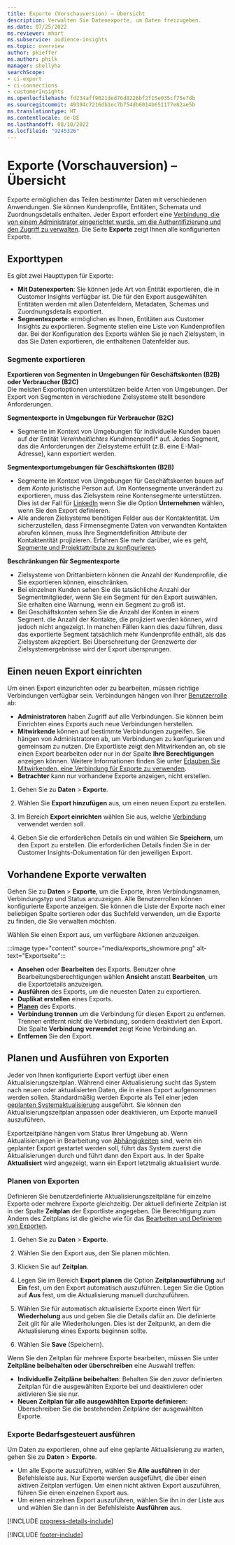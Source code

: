 ```yaml
---
title: Exporte (Vorschauversion) – Übersicht
description: Verwalten Sie Datenexporte, um Daten freizugeben.
ms.date: 07/25/2022
ms.reviewer: mhart
ms.subservice: audience-insights
ms.topic: overview
author: pkieffer
ms.author: philk
manager: shellyha
searchScope:
- ci-export
- ci-connections
- customerInsights
ms.openlocfilehash: fd234aff9021ded76d8226bf2f15e035cf75e7db
ms.sourcegitcommit: 49394c7216db1ec7b754db6014b651177e82ae5b
ms.translationtype: HT
ms.contentlocale: de-DE
ms.lasthandoff: 08/10/2022
ms.locfileid: "9245326"
---
```

# <a name="exports-preview-overview"></a>Exporte (Vorschauversion) – Übersicht

 Exporte ermöglichen das Teilen bestimmter Daten mit verschiedenen Anwendungen. Sie können Kundenprofile, Entitäten, Schemata und Zuordnungsdetails enthalten. Jeder Export erfordert eine [Verbindung, die von einem Administrator eingerichtet wurde, um die Authentifizierung und den Zugriff zu verwalten](connections.md). Die Seite **Exporte** zeigt Ihnen alle konfigurierten Exporte.

## <a name="export-types"></a>Exporttypen

Es gibt zwei Haupttypen für Exporte:  

- **Mit Datenexporten**: Sie können jede Art von Entität exportieren, die in Customer Insights verfügbar ist. Die für den Export ausgewählten Entitäten werden mit allen Datenfeldern, Metadaten, Schemas und Zuordnungsdetails exportiert.
- **Segmentexporte**: ermöglichen es Ihnen, Entitäten aus Customer Insights zu exportieren. Segmente stellen eine Liste von Kundenprofilen dar. Bei der Konfiguration des Exports wählen Sie je nach Zielsystem, in das Sie Daten exportieren, die enthaltenen Datenfelder aus.

### <a name="export-segments"></a>Segmente exportieren

**Exportieren von Segmenten in Umgebungen für Geschäftskonten (B2B) oder Verbraucher (B2C)**  
Die meisten Exportoptionen unterstützen beide Arten von Umgebungen. Der Export von Segmenten in verschiedene Zielsysteme stellt besondere Anforderungen. 

**Segmentexporte in Umgebungen für Verbraucher (B2C)**  
- Segmente im Kontext von Umgebungen für individuelle Kunden bauen auf der Entität *Vereinheitlichtes Kund*innenprofil* auf. Jedes Segment, das die Anforderungen der Zielsysteme erfüllt (z.B. eine E-Mail-Adresse), kann exportiert werden.

**Segmentexportumgebungen für Geschäftskonten (B2B)**  
- Segmente im Kontext von Umgebungen für Geschäftskonten bauen auf dem *Konto* juristische Person auf. Um Kontensegmente unverändert zu exportieren, muss das Zielsystem reine Kontensegmente unterstützen. Dies ist der Fall für [LinkedIn](export-linkedin-ads.md) wenn Sie die Option **Unternehmen** wählen, wenn Sie den Export definieren.
- Alle anderen Zielsysteme benötigen Felder aus der Kontaktentität. Um sicherzustellen, dass Firmensegmente Daten von verwandten Kontakten abrufen können, muss Ihre Segmentdefinition Attribute der Kontaktentität projizieren. Erfahren Sie mehr darüber, wie es geht, [Segmente und Projektattribute zu konfigurieren](segment-builder.md).

**Beschränkungen für Segmentexporte**  
- Zielsysteme von Drittanbietern können die Anzahl der Kundenprofile, die Sie exportieren können, einschränken. 
- Bei einzelnen Kunden sehen Sie die tatsächliche Anzahl der Segmentmitglieder, wenn Sie ein Segment für den Export auswählen. Sie erhalten eine Warnung, wenn ein Segment zu groß ist. 
- Bei Geschäftskonten sehen Sie die Anzahl der Konten in einem Segment. die Anzahl der Kontakte, die projiziert werden können, wird jedoch nicht angezeigt. In manchen Fällen kann dies dazu führen, dass das exportierte Segment tatsächlich mehr Kundenprofile enthält, als das Zielsystem akzeptiert. Bei Überschreitung der Grenzwerte der Zielsystemergebnisse wird der Export übersprungen.

## <a name="set-up-a-new-export"></a>Einen neuen Export einrichten

Um einen Export einzurichten oder zu bearbeiten, müssen richtige Verbindungen verfügbar sein. Verbindungen hängen von Ihrer [Benutzerrolle](permissions.md) ab:
- **Administratoren** haben Zugriff auf alle Verbindungen. Sie können beim Einrichten eines Exports auch neue Verbindungen herstellen.
- **Mitwirkende** können auf bestimmte Verbindungen zugreifen. Sie hängen von Administratoren ab, um Verbindungen zu konfigurieren und gemeinsam zu nutzen. Die Exportliste zeigt den Mitwirkenden an, ob sie einen Export bearbeiten oder nur in der Spalte **Ihre Berechtigungen** anzeigen können. Weitere Informationen finden Sie unter [Erlauben Sie Mitwirkenden, eine Verbindung für Exporte zu verwenden](connections.md#allow-contributors-to-use-a-connection-for-exports).
- **Betrachter** kann nur vorhandene Exporte anzeigen, nicht erstellen.

1. Gehen Sie zu **Daten** > **Exporte**.

1. Wählen Sie **Export hinzufügen** aus, um einen neuen Export zu erstellen.

1. Im Bereich **Export einrichten** wählen Sie aus, welche [Verbindung](connections.md) verwendet werden soll.

1. Geben Sie die erforderlichen Details ein und wählen Sie **Speichern**, um den Export zu erstellen. Die erforderlichen Details finden Sie in der Customer Insights-Dokumentation für den jeweiligen Export.

## <a name="manage-existing-exports"></a>Vorhandene Exporte verwalten

Gehen Sie zu **Daten** > **Exporte**, um die Exporte, ihren Verbindungsnamen, Verbindungstyp und Status anzuzeigen. Alle Benutzerrollen können konfigurierte Exporte anzeigen. Sie können die Liste der Exporte nach einer beliebigen Spalte sortieren oder das Suchfeld verwenden, um die Exporte zu finden, die Sie verwalten möchten.

Wählen Sie einen Export aus, um verfügbare Aktionen anzuzeigen.

:::image type="content" source="media/exports_showmore.png" alt-text="Exportseite":::

- **Ansehen** oder **Bearbeiten** des Exports. Benutzer ohne Bearbeitungsberechtigungen wählen **Ansicht** anstatt **Bearbeiten**, um die Exportdetails anzuzeigen.
- **Ausführen** des Exports, um die neuesten Daten zu exportieren.
- **Duplikat erstellen** eines Exports.
- **[Planen](#schedule-and-run-exports)** des Exports.
- **Verbindung trennen** um die Verbindung für diesen Export zu entfernen. Trennen entfernt nicht die Verbindung, sondern deaktiviert den Export. Die Spalte **Verbindung verwendet** zeigt Keine Verbindung an.
- **Entfernen** Sie den Export.

## <a name="schedule-and-run-exports"></a>Planen und Ausführen von Exporten

Jeder von Ihnen konfigurierte Export verfügt über einen Aktualisierungszeitplan. Während einer Aktualisierung sucht das System nach neuen oder aktualisierten Daten, die in einen Export aufgenommen werden sollen. Standardmäßig werden Exporte als Teil einer jeden [geplanten Systemaktualisierung](schedule-refresh.md) ausgeführt. Sie können den Aktualisierungszeitplan anpassen oder deaktivieren, um Exporte manuell auszuführen.

Exportzeitpläne hängen vom Status Ihrer Umgebung ab. Wenn Aktualisierungen in Bearbeitung von [Abhängigkeiten](system.md#refresh-processes) sind, wenn ein geplanter Export gestartet werden soll, führt das System zuerst die Aktualisierungen durch und führt dann den Export aus. In der Spalte **Aktualisiert** wird angezeigt, wann ein Export letztmalig aktualisiert wurde.

### <a name="schedule-exports"></a>Planen von Exporten

Definieren Sie benutzerdefinierte Aktualisierungszeitpläne für einzelne Exporte oder mehrere Exporte gleichzeitig. Der aktuell definierte Zeitplan ist in der Spalte **Zeitplan** der Exportliste angegeben. Die Berechtigung zum Ändern des Zeitplans ist die gleiche wie für das [Bearbeiten und Definieren von Exporten](export-destinations.md#set-up-a-new-export).

1. Gehen Sie zu **Daten** > **Exporte**.

1. Wählen Sie den Export aus, den Sie planen möchten.

1. Klicken Sie auf **Zeitplan**.

1. Legen Sie im Bereich **Export planen** die Option **Zeitplanausführung** auf **Ein** fest, um den Export automatisch auszuführen. Legen Sie die Option auf **Aus** fest, um die Aktualisierung manuell durchzuführen.

1. Wählen Sie für automatisch aktualisierte Exporte einen Wert für **Wiederholung** aus und geben Sie die Details dafür an. Die definierte Zeit gilt für alle Wiederholungen. Dies ist der Zeitpunkt, an dem die Aktualisierung eines Exports beginnen sollte.

1. Wählen Sie **Save** (Speichern).

Wenn Sie den Zeitplan für mehrere Exporte bearbeiten, müssen Sie unter **Zeitpläne beibehalten oder überschreiben** eine Auswahl treffen:

- **Individuelle Zeitpläne beibehalten**: Behalten Sie den zuvor definierten Zeitplan für die ausgewählten Exporte bei und deaktivieren oder aktivieren Sie sie nur.
- **Neuen Zeitplan für alle ausgewählten Exporte definieren**: Überschreiben Sie die bestehenden Zeitpläne der ausgewählten Exporte.

### <a name="run-exports-on-demand"></a>Exporte Bedarfsgesteuert ausführen

Um Daten zu exportieren, ohne auf eine geplante Aktualisierung zu warten, gehen Sie zu **Daten** > **Exporte**.

- Um alle Exporte auszuführen, wählen Sie **Alle ausführen** in der Befehlsleiste aus. Nur Exporte werden ausgeführt, die über einen aktiven Zeitplan verfügen. Um einen nicht aktiven Export auszuführen, führen Sie einen einzelnen Export aus.
- Um einen einzelnen Export auszuführen, wählen Sie ihn in der Liste aus und wählen Sie dann in der Befehlsleiste **Ausführen** aus.

[!INCLUDE [progress-details-include](includes/progress-details-pane.md)]


[!INCLUDE [footer-include](includes/footer-banner.md)]

